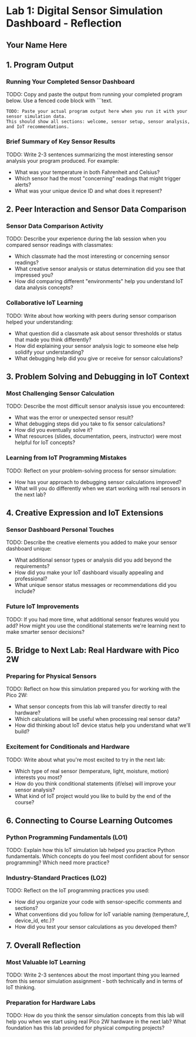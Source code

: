 # Lab 1: Digital Sensor Simulation Dashboard - Reflection

## Your Name Here

## 1. Program Output

### Running Your Completed Sensor Dashboard

TODO: Copy and paste the output from running your completed program below. Use a fenced code block with ```text.

```text
TODO: Paste your actual program output here when you run it with your sensor simulation data.
This should show all sections: welcome, sensor setup, sensor analysis, and IoT recommendations.
```

### Brief Summary of Key Sensor Results

TODO: Write 2-3 sentences summarizing the most interesting sensor analysis your program produced. For example:
- What was your temperature in both Fahrenheit and Celsius?
- Which sensor had the most "concerning" readings that might trigger alerts?
- What was your unique device ID and what does it represent?

## 2. Peer Interaction and Sensor Data Comparison

### Sensor Data Comparison Activity

TODO: Describe your experience during the lab session when you compared sensor readings with classmates:

- Which classmate had the most interesting or concerning sensor readings?
- What creative sensor analysis or status determination did you see that impressed you?
- How did comparing different "environments" help you understand IoT data analysis concepts?

### Collaborative IoT Learning

TODO: Write about how working with peers during sensor comparison helped your understanding:

- What question did a classmate ask about sensor thresholds or status that made you think differently?
- How did explaining your sensor analysis logic to someone else help solidify your understanding?
- What debugging help did you give or receive for sensor calculations?

## 3. Problem Solving and Debugging in IoT Context

### Most Challenging Sensor Calculation

TODO: Describe the most difficult sensor analysis issue you encountered:

- What was the error or unexpected sensor result?
- What debugging steps did you take to fix sensor calculations?
- How did you eventually solve it?
- What resources (slides, documentation, peers, instructor) were most helpful for IoT concepts?

### Learning from IoT Programming Mistakes

TODO: Reflect on your problem-solving process for sensor simulation:

- How has your approach to debugging sensor calculations improved?
- What will you do differently when we start working with real sensors in the next lab?

## 4. Creative Expression and IoT Extensions

### Sensor Dashboard Personal Touches

TODO: Describe the creative elements you added to make your sensor dashboard unique:

- What additional sensor types or analysis did you add beyond the requirements?
- How did you make your IoT dashboard visually appealing and professional?
- What unique sensor status messages or recommendations did you include?

### Future IoT Improvements

TODO: If you had more time, what additional sensor features would you add? How might you use the conditional statements we're learning next to make smarter sensor decisions?

## 5. Bridge to Next Lab: Real Hardware with Pico 2W

### Preparing for Physical Sensors

TODO: Reflect on how this simulation prepared you for working with the Pico 2W:

- What sensor concepts from this lab will transfer directly to real hardware?
- Which calculations will be useful when processing real sensor data?
- How did thinking about IoT device status help you understand what we'll build?

### Excitement for Conditionals and Hardware

TODO: Write about what you're most excited to try in the next lab:

- Which type of real sensor (temperature, light, moisture, motion) interests you most?
- How do you think conditional statements (if/else) will improve your sensor analysis?
- What kind of IoT project would you like to build by the end of the course?

## 6. Connecting to Course Learning Outcomes

### Python Programming Fundamentals (LO1)

TODO: Explain how this IoT simulation lab helped you practice Python fundamentals. Which concepts do you feel most confident about for sensor programming? Which need more practice?

### Industry-Standard Practices (LO2)

TODO: Reflect on the IoT programming practices you used:
- How did you organize your code with sensor-specific comments and sections?
- What conventions did you follow for IoT variable naming (temperature_f, device_id, etc.)?
- How did you test your sensor calculations as you developed them?

## 7. Overall Reflection

### Most Valuable IoT Learning

TODO: Write 2-3 sentences about the most important thing you learned from this sensor simulation assignment - both technically and in terms of IoT thinking.

### Preparation for Hardware Labs

TODO: How do you think the sensor simulation concepts from this lab will help you when we start using real Pico 2W hardware in the next lab? What foundation has this lab provided for physical computing projects?
